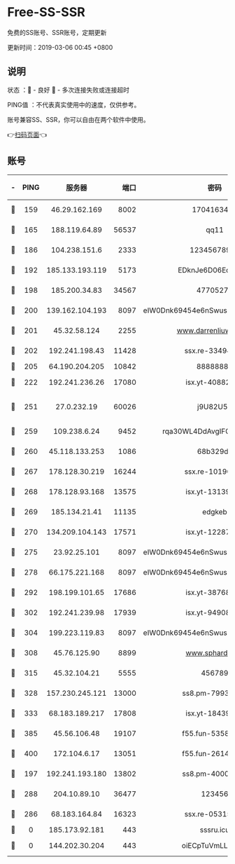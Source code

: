 # Free-SS-SSR

免费的SS账号、SSR账号，定期更新

更新时间：2019-03-06 00:45 +0800

## 说明

状态     ：🙂 - 良好 🙁 - 多次连接失败或连接超时

PING值   ：不代表真实使用中的速度，仅供参考。

账号兼容SS、SSR，你可以自由在两个软件中使用。

👉[扫码页面](https://liesauer.github.io/free-ss-ssr.github.io/)👈

## 账号

|-|PING|服务器|端口|密码|加密方式|区域|
|:----:|:----:|:-----:|-----:|:----:|:----:|:----:|
|🙂|159|46.29.162.169|8002|1704163453|aes-256-cfb|RU|
|🙂|165|188.119.64.89|56537|qq11|aes-256-cfb|RU|
|🙂|186|104.238.151.6|2333|12345678900|aes-256-cfb|JP|
|🙂|192|185.133.193.119|5173|EDknJe6D06EoWDaw|aes-256-cfb|US|
|🙂|198|185.200.34.83|34567|47705279|aes-256-cfb|US|
|🙂|200|139.162.104.193|8097|eIW0Dnk69454e6nSwuspv9DmS201tQ0D|aes-256-cfb|JP|
|🙂|201|45.32.58.124|2255|www.darrenliuwei.com|aes-256-cfb|JP|
|🙂|202|192.241.198.43|11428|ssx.re-33494381|aes-256-cfb|US|
|🙂|205|64.190.204.205|10842|88888888|rc4-md5|US|
|🙂|222|192.241.236.26|17080|isx.yt-40882343|aes-256-cfb|US|
|🙂|251|27.0.232.19|60026|j9U82U53|xchacha20-ietf-poly1305|HK|
|🙂|259|109.238.6.24|9452|rqa30WL4DdAvgIFG6Fs3znzTa|aes-256-cfb|FR|
|🙂|260|45.118.133.253|1086|68b329da|aes-256-cfb|SG|
|🙂|267|178.128.30.219|16244|ssx.re-10190276|aes-256-cfb|SG|
|🙂|268|178.128.93.168|13575|isx.yt-13139523|aes-256-cfb|SG|
|🙂|269|185.134.21.41|11135|edgkeb|aes-256-cfb|GB|
|🙂|270|134.209.104.143|17571|isx.yt-12287887|aes-256-cfb|SG|
|🙂|275|23.92.25.101|8097|eIW0Dnk69454e6nSwuspv9DmS201tQ0D|aes-256-cfb|US|
|🙂|278|66.175.221.168|8097|eIW0Dnk69454e6nSwuspv9DmS201tQ0D|aes-256-cfb|US|
|🙂|292|198.199.101.65|17686|isx.yt-38768454|aes-256-cfb|US|
|🙂|302|192.241.239.98|17939|isx.yt-94908149|aes-256-cfb|US|
|🙂|304|199.223.119.83|8097|eIW0Dnk69454e6nSwuspv9DmS201tQ0D|aes-256-cfb|US|
|🙂|308|45.76.125.90|8899|www.sphard.com|aes-256-cfb|JP|
|🙂|315|45.32.104.21|5555|456789|aes-256-cfb|SG|
|🙂|328|157.230.245.121|13000|ss8.pm-79933809|aes-256-cfb|SG|
|🙂|333|68.183.189.217|17808|isx.yt-18439872|aes-256-cfb|SG|
|🙂|385|45.56.106.48|19107|f55.fun-53586818|aes-256-cfb|US|
|🙂|400|172.104.6.17|13051|f55.fun-26146872|aes-256-cfb|US|
|🙂|197|192.241.193.180|13802|ss8.pm-40001184|aes-256-cfb|US|
|🙂|288|204.10.89.10|36477|123456|aes-256-cfb|US|
|🙁|286|68.183.164.84|16323|ssx.re-05315643|aes-256-cfb|US|
|🙁|0|185.173.92.181|443|sssru.icu|rc4-md5|RU|
|🙁|0|144.202.30.204|443|oiECpTuVmLLxk4Ts|aes-256-cfb|US|
